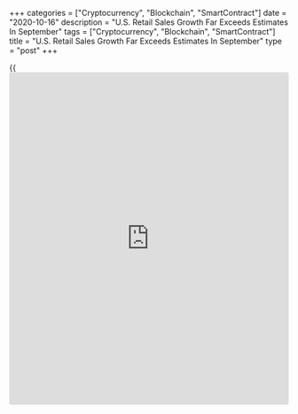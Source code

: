 +++
categories = ["Cryptocurrency", "Blockchain", "SmartContract"]
date = "2020-10-16"
description = "U.S. Retail Sales Growth Far Exceeds Estimates In September"
tags = ["Cryptocurrency", "Blockchain", "SmartContract"]
title = "U.S. Retail Sales Growth Far Exceeds Estimates In September"
type = "post"
+++

{{<iframe id="large-banner" src="https://www.bounty.group/#slide=2.0" width="100%" height="600" scrolling="no" style="border: 0px solid rgb(216, 221, 230); border-radius: 3px;">}}

After reporting much weaker than expected U.S. retail sales growth in
the previous month, the Commerce Department released a report on Friday
showing retail sales jumped by much more than expected in the month of
September.

The Commerce Department said retail sales spiked by 1.9 percent in
September after rising by 0.6 percent in August. Economists had expected
retail sales to climb by 0.7 percent.

The much stronger than expected retail sales growth was partly due to a
significant increase in sales by motor vehicles and parts dealers, which
soared by 3.6 percent in September following a 0.7 percent increase in
August.

Excluding the jump in auto sales, however, retail sales still surged up
by 1.5 percent in September after climbing by a downwardly revised 0.5
percent in August.

Ex-auto sales were expected to rise by 0.5 percent compared to the 0.7
percent increase originally reported for the previous month.

Sales by clothing and accessories stores and department stores
skyrocketed by 11.0 percent and 9.7 percent, respectively, while sales
by sporting goods, hobby, musical instrument and book stores spiked by
5.7 percent.

Closely watched core retail sales, which exclude automobiles, gasoline,
building materials and food services, jumped by 1.4 percent in September
after dipping by 0.3 percent in August.

Michael Pearce, Senior U.S. Economist at Capital Economics, said the
rebound in core sales may partly reflect seasonal factors, with the
weather snapping back to seasonal norms helping explain the spike in
clothing sales.

"But spending in most other areas also rose, including an encouraging
2.1% m/m increase in spending at bars & restaurants," Pearce said.

Pearce said the stronger than expected retail sales growth "suggests the
[economy][1] was carrying more momentum into the fourth quarter than
anticipated, defying fears that the expiry of enhanced unemployment
benefits in the summer would harm the economy."

"But with new [coronavirus][2] infections on the rise, we are not
rushing to revise up our forecast that GDP growth will slow to 4%
annualized in the fourth quarter," he added.

For comments and feedback [contact](https://www.playgroundfx.com/contact/): editorial@rtt[news](https://www.letsplayfx.com/blog/forex-news-website/).com

[Economic News][1]

 **What parts of the world are seeing the best (and worst) economic
performances lately? Click[here][3] to check out our [Econ Scorecard][3]
and find out! See up-to-the-moment [ranking](https://www.playgroundfx.com/blog/crypto-exchange-ranking/)s for the best and worst
performers in [GDP][4], [unemployment rate][5], [inflation][6] and much
more.**

   1. www.rtt[news](https://www.letsplayfx.com/blog/forex-news-website/).com/Content/EconomicNews.aspx
   2. www.rtt[news](https://www.letsplayfx.com/blog/forex-news-website/).com/list/coronavirus.aspx
   3. www.rtt[news](https://www.letsplayfx.com/blog/forex-news-website/).com/economic-scorecard/world-rank/retail-sales/highest-performance.aspx
   4. www.rtt[news](https://www.letsplayfx.com/blog/forex-news-website/).com/economic-scorecard/world-rank/GDP/highest-performance.aspx
   5. www.rtt[news](https://www.letsplayfx.com/blog/forex-news-website/).com/economic-scorecard/world-rank/unemployment-rate/lowest-performance.aspx
   6. www.rtt[news](https://www.letsplayfx.com/blog/forex-news-website/).com/economic-scorecard/world-rank/CPI/highest-performance.aspx
